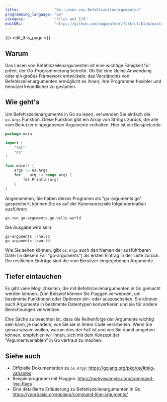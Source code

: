 ```yaml
---
title:                "Go: Lesen von Befehlszeilenargumenten"
programming_language: "Go"
category:             "Files and I/O"
editURL:              "https://github.com/dogweather/forkful/blob/master/content/de/go/reading-command-line-arguments.md"
---
```


{{< edit_this_page >}}

## Warum
Das Lesen von Befehlszeilenargumenten ist eine wichtige Fähigkeit für jeden, der Go-Programmierung betreibt. Ob Sie eine kleine Anwendung oder ein großes Framework entwickeln, das Verständnis von Befehlszeilenargumenten ermöglicht es Ihnen, Ihre Programme flexibler und benutzerfreundlicher zu gestalten.

## Wie geht's
Um Befehlszeilenargumente in Go zu lesen, verwenden Sie einfach die `os.Args` Funktion. Diese Funktion gibt ein Array von Strings zurück, die alle vom Benutzer eingegebenen Argumente enthalten. Hier ist ein Beispielcode:

```Go
package main

import (
	"fmt"
	"os"
)

func main() {
	args := os.Args
	for _, arg := range args {
		fmt.Println(arg)
	}
}

```

Angenommen, Sie haben dieses Programm als "go-arguments.go" gespeichert, können Sie es auf der Kommandozeile folgendermaßen ausführen:

```bash
go run go-arguments.go hello world
```

Die Ausgabe wird sein:

```
go-arguments ./hello
go-arguments ./world
```

Wie Sie sehen können, gibt `os.Args` auch den Namen der ausführbaren Datei (in diesem Fall "go-arguments") als ersten Eintrag in der Liste zurück. Die restlichen Einträge sind die vom Benutzer eingegebenen Argumente.

## Tiefer eintauchen
Es gibt viele Möglichkeiten, die mit Befehlszeilenargumenten in Go gemacht werden können. Zum Beispiel können Sie Flaggen verwenden, um bestimmte Funktionen oder Optionen ein- oder auszuschalten. Sie können auch Argumente in bestimmte Datentypen konvertieren und sie für andere Berechnungen verwenden.

Eine Sache zu beachten ist, dass die Reihenfolge der Argumente wichtig sein kann, je nachdem, wie Sie sie in Ihrem Code verarbeiten. Wenn Sie genau wissen wollen, warum dies der Fall ist und wie Sie damit umgehen können, empfehlen wir Ihnen, sich mit dem Konzept der "Argumentvariablen" in Go vertraut zu machen.

## Siehe auch
- Offizielle Dokumentation zu `os.Args`: https://golang.org/pkg/os/#pkg-variables
- Beispielprogramm mit Flaggen: https://gobyexample.com/command-line-flags
- Eine detaillierte Erläuterung zu Befehlszeilenargumenten in Go: https://yourbasic.org/golang/command-line-arguments/